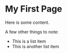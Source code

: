 # My First Page

Here is some content.

A few other things to note:

- This is a list item
- This is another list item
